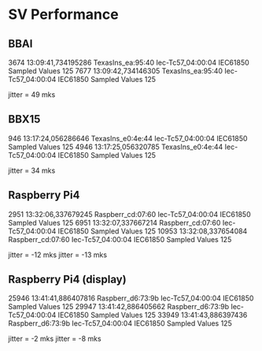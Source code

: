 SV Performance
====

## BBAI

3674	13:09:41,734195286	TexasIns_ea:95:40	Iec-Tc57_04:00:04	IEC61850 Sampled Values	125	
7677	13:09:42,734146305	TexasIns_ea:95:40	Iec-Tc57_04:00:04	IEC61850 Sampled Values	125	

jitter = 49 mks

## BBX15

946	13:17:24,056286646	TexasIns_e0:4e:44	Iec-Tc57_04:00:04	IEC61850 Sampled Values	125	
4946	13:17:25,056320785	TexasIns_e0:4e:44	Iec-Tc57_04:00:04	IEC61850 Sampled Values	125	

jitter = 34 mks

## Raspberry Pi4

2951	13:32:06,337679245	Raspberr_cd:07:60	Iec-Tc57_04:00:04	IEC61850 Sampled Values	125	
6951	13:32:07,337667214	Raspberr_cd:07:60	Iec-Tc57_04:00:04	IEC61850 Sampled Values	125	
10953	13:32:08,337654084	Raspberr_cd:07:60	Iec-Tc57_04:00:04	IEC61850 Sampled Values	125	

jitter = -12 mks
jitter = -13 mks

## Raspberry Pi4 (display)

25946	13:41:41,886407816	Raspberr_d6:73:9b	Iec-Tc57_04:00:04	IEC61850 Sampled Values	125	
29947	13:41:42,886405662	Raspberr_d6:73:9b	Iec-Tc57_04:00:04	IEC61850 Sampled Values	125	
33949	13:41:43,886397436	Raspberr_d6:73:9b	Iec-Tc57_04:00:04	IEC61850 Sampled Values	125	

jitter = -2 mks
jitter = -8 mks




